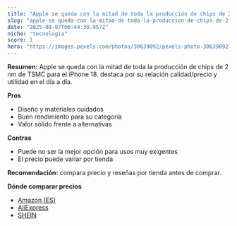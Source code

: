 ```yaml
---
title: "Apple se queda con la mitad de toda la producción de chips de 2 nm de TSMC para el iPhone 18."
slug: "apple-se-queda-con-la-mitad-de-toda-la-produccion-de-chips-de-2-nm-de-tsmc-para-"
date: "2025-09-07T06:44:30.957Z"
niche: "tecnologia"
score: 1
hero: "https://images.pexels.com/photos/30639092/pexels-photo-30639092.jpeg?auto=compress&cs=tinysrgb&fit=crop&h=627&w=1200&auto=compress&cs=tinysrgb&w=1200&h=675&fit=crop"
---
```


**Resumen:** Apple se queda con la mitad de toda la producción de chips de 2 nm de TSMC para el iPhone 18. destaca por su relación calidad/precio y utilidad en el día a día.

**Pros**
- Diseño y materiales cuidados
- Buen rendimiento para su categoría
- Valor sólido frente a alternativas

**Contras**
- Puede no ser la mejor opción para usos muy exigentes
- El precio puede variar por tienda

**Recomendación:** compara precio y reseñas por tienda antes de comprar.

**Dónde comparar precios**
- [Amazon (ES)](https://www.amazon.es/s?k=Apple%20se%20queda%20con%20la%20mitad%20de%20toda%20la%20producci%C3%B3n%20de%20chips%20de%202%20nm%20de%20TSMC%20para%20el%20iPhone%2018.&tag=teknovashop25-21)
- [AliExpress](https://www.aliexpress.com/wholesale?SearchText=Apple%20se%20queda%20con%20la%20mitad%20de%20toda%20la%20producci%C3%B3n%20de%20chips%20de%202%20nm%20de%20TSMC%20para%20el%20iPhone%2018.)
- [SHEIN](https://www.shein.com/pdsearch/Apple%20se%20queda%20con%20la%20mitad%20de%20toda%20la%20producci%C3%B3n%20de%20chips%20de%202%20nm%20de%20TSMC%20para%20el%20iPhone%2018.)